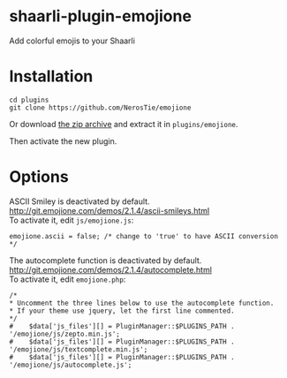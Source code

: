 # shaarli-plugin-emojione
Add colorful emojis to your Shaarli

# Installation
```
cd plugins
git clone https://github.com/NerosTie/emojione
```

Or download [the zip archive](https://github.com/NerosTie/emojione/archive/master.zip) and extract it in `plugins/emojione`.

Then activate the new plugin.

# Options
ASCII Smiley is deactivated by default.  
http://git.emojione.com/demos/2.1.4/ascii-smileys.html  
To activate it, edit `js/emojione.js`:
```
emojione.ascii = false; /* change to 'true' to have ASCII conversion */
```

The autocomplete function is deactivated by default.  
http://git.emojione.com/demos/2.1.4/autocomplete.html  
To activate it, edit `emojione.php`:
```
/*
* Uncomment the three lines below to use the autocomplete function.
* If your theme use jquery, let the first line commented.
*/
#    $data['js_files'][] = PluginManager::$PLUGINS_PATH . '/emojione/js/zepto.min.js';
#    $data['js_files'][] = PluginManager::$PLUGINS_PATH . '/emojione/js/textcomplete.min.js';
#    $data['js_files'][] = PluginManager::$PLUGINS_PATH . '/emojione/js/autocomplete.js';
```

